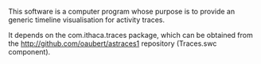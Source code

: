 This software is a computer program whose purpose is to provide an
generic timeline visualisation for activity traces.

It depends on the com.ithaca.traces package, which can be obtained
from the http://github.com/oaubert/astraces1 repository (Traces.swc
component).